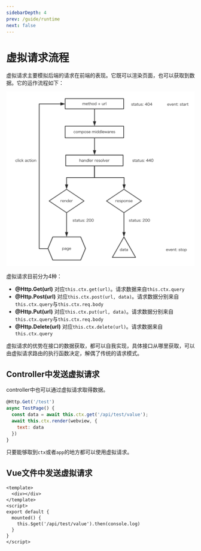 ```yaml
---
sidebarDepth: 4
prev: /guide/runtime
next: false
---
```


# 虚拟请求流程

虚拟请求主要模拟后端的请求在前端的表现。它既可以渲染页面，也可以获取到数据。它的运作流程如下：

![request](../public/wox-request.png)


虚拟请求目前分为4种：

- **@Http.Get(url)** 对应`this.ctx.get(url)`。请求数据来自`this.ctx.query`
- **@Http.Post(url)** 对应`this.ctx.post(url, data)`。请求数据分别来自`this.ctx.query`与`this.ctx.req.body`
- **@Http.Put(url)** 对应`this.ctx.put(url, data)`。请求数据分别来自`this.ctx.query`与`this.ctx.req.body`
- **@Http.Delete(url)** 对应`this.ctx.delete(url)`。请求数据来自`this.ctx.query`

虚拟请求的优势在接口的数据获取，都可以自我实现，具体接口从哪里获取，可以由虚拟请求路由的执行函数决定，解偶了传统的请求模式。

## Controller中发送虚拟请求

controller中也可以通过虚拟请求取得数据。

```javascript {3}
@Http.Get('/test')
async TestPage() {
  const data = await this.ctx.get('/api/test/value');
  await this.ctx.render(webview, {
    text: data
  })
}
```

只要能够取到`ctx`或者`app`的地方都可以使用虚拟请求。

## Vue文件中发送虚拟请求

```vue {7}
<template>
  <div></div>
</template>
<script>
export default {
  mounted() {
    this.$get('/api/test/value').then(console.log)
  }
}
</script>
```